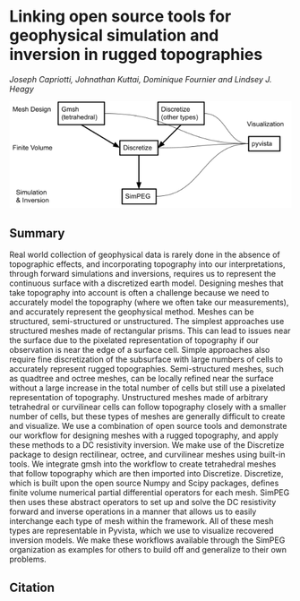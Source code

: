 # Linking open source tools for geophysical simulation and inversion in rugged topographies

_Joseph Capriotti, Johnathan Kuttai, Dominique Fournier and Lindsey J. Heagy_

![thumbnail](./abstract/thumbnail.png)

## Summary 

Real world collection of geophysical data is rarely done in the absence of topographic effects, and incorporating topography into our interpretations, through forward simulations and inversions, requires us to represent the continuous surface with a discretized earth model. Designing meshes that take topography into account is often a challenge because we need to accurately model the topography (where we often take our measurements), and accurately represent the geophysical method. Meshes can be structured, semi-structured or unstructured. The simplest approaches use structured meshes made of rectangular prisms. This can lead to issues near the surface due to the pixelated representation of topography if our observation is near the edge of a surface cell. Simple approaches also require fine discretization of the subsurface with large numbers of cells to accurately represent rugged topographies. Semi-structured meshes, such as quadtree and octree meshes, can be locally refined near the surface without a large increase in the total number of cells but still use a pixelated representation of topography. Unstructured meshes made of arbitrary tetrahedral or curvilinear cells can follow topography closely with a smaller number of cells, but these types of meshes are generally difficult to create and visualize. We use a combination of open source tools and demonstrate our workflow for designing meshes with a rugged topography, and apply these methods to a DC resistivity inversion. We make use of the Discretize package to design rectilinear, octree, and curvilinear meshes using built-in tools. We integrate gmsh into the workflow to create tetrahedral meshes that follow topography which are then imported into Discretize. Discretize, which is built upon the open source Numpy and Scipy packages, defines finite volume numerical partial differential operators for each mesh. SimPEG then uses these abstract operators to set up and solve the DC resistivity forward and inverse operations in a manner that allows us to easily interchange each type of mesh within the framework. All of these mesh types are representable in Pyvista, which we use to visualize recovered inversion models. We make these workflows available through the SimPEG organization as examples for others to build off and generalize to their own problems.

## Citation 


